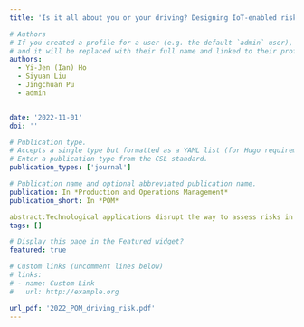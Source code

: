 ```yaml
---
title: 'Is it all about you or your driving? Designing IoT‐enabled risk assessments'

# Authors
# If you created a profile for a user (e.g. the default `admin` user), write the username (folder name) here
# and it will be replaced with their full name and linked to their profile.
authors:
  - Yi‐Jen (Ian) Ho
  - Siyuan Liu
  - Jingchuan Pu
  - admin


date: '2022-11-01'
doi: ''

# Publication type.
# Accepts a single type but formatted as a YAML list (for Hugo requirements).
# Enter a publication type from the CSL standard.
publication_types: ['journal']

# Publication name and optional abbreviated publication name.
publication: In *Production and Operations Management*
publication_short: In *POM*

abstract:Technological applications disrupt the way to assess risks in the auto‐insurance business. Contrasted with the common practice based on static demographics, usage‐based insurance predicts risks using driving data collected from Internet‐of‐things–enabled telematics. This study proposes a novel solution leveraging the synergy between big data and hierarchical modeling. We specifically consider two aspects of mobility, namely, trait and trajectory, monitored by global positioning system (GPS), on‐board diagnostics, and in‐vehicle cameras in real time. Traits here refer to drivers’ distinctive driving behaviors (styles), whereas trajectories consist of the vehicle motion sequences and the contextual factors on trips. We operationalize semantic features of the two to assess risks at both trip and driver levels. Using fine‐granular driving data and crash reports, we find that behavioral traits play a significant role in predicting crashes, given individual heterogeneity and temporal dynamics. In a series of empirical validations, the proposed solution outperforms the current practice and alternative predictive models considered by prior literature. We show that the mobility‐based models are superior to the demographic‐based ones. Moreover, our model achieves the comparable performance of neural networks, improving the recall of class‐weighted logistic regression, nested support vector machine, and cost‐sensitive random forests by 44.23%, 29.18%, and 24.59%, respectively. Last, our approach is robust, data independent, and computationally efficient for skewed and small samples. This study provides several managerial implications and a blueprint for the auto‐insurance industry to operationalize IoT‐enabled risk assessments in the era of 5G communication.
tags: []

# Display this page in the Featured widget?
featured: true

# Custom links (uncomment lines below)
# links:
# - name: Custom Link
#   url: http://example.org

url_pdf: '2022_POM_driving_risk.pdf'
---
```

